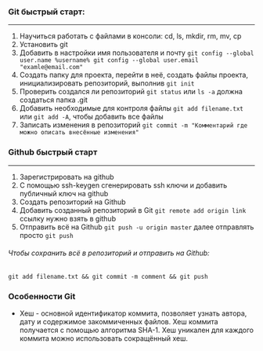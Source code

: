 ### Git быстрый старт:  
---
1. Научиться работать с файлами в консоли: cd, ls, mkdir, rm, mv, cp
2. Установить git
3. Добавить в настройки имя пользователя и почту ```git config --global user.name %username% git config --global user.email "examle@email.com"```
4. Создать папку для проекта, перейти в неё, создать файлы проекта, инициализировать репозиторий, выполнив ```git init```  
5. Проверить создался ли репозиторий ```git status``` или ```ls -a``` должна создаться папка .git
6. Добавить необходимые для контроля  файлы ```git add filename.txt``` или ```git add -A```, чтобы добавить все файлы
7. Записать изменения в репозиторий ```git commit -m "Комментарий где можно описать внесённые изменения"```  
### Github быстрый старт
---
1. Зарегистрировать на github
2. С помощью ssh-keygen сгенерировать ssh ключи и добавить публичный ключ на github
3. Создать репозиторий на Github
4. Добавить созданный репозиторий в Git ```git remote add origin link``` ссылку нужно взять в github
5. Отправить всё на Github ```git push -u origin master``` далее отправлять просто ```git push```
###### Чтобы сохранить всё в репозиторий и отправить на Github:
```git add filename.txt && git commit -m comment && git push```  
### Особенности Git
- Хеш - основной идентификатор коммита, позволяет узнать автора, дату и содержимое закоммиченных файлов. Хеш коммита получается с помощью алгоритма SHA-1. Хеш уникален для каждого коммита
можно использовать сокращённый хеш.
